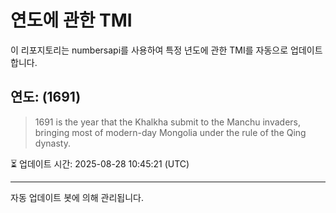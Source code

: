
# 연도에 관한 TMI

이 리포지토리는 numbersapi를 사용하여 특정 년도에 관한 TMI를 자동으로 업데이트합니다.

## 연도: (1691)
> 1691 is the year that the Khalkha submit to the Manchu invaders, bringing most of modern-day Mongolia under the rule of the Qing dynasty.

⏳ 업데이트 시간: 2025-08-28 10:45:21 (UTC)

---
자동 업데이트 봇에 의해 관리됩니다.
